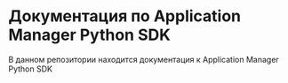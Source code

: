 # Документация по Application Manager Python SDK

В данном репозитории находится документация к Application Manager Python SDK


